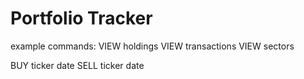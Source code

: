 # Portfolio Tracker

example commands:
VIEW holdings
VIEW transactions
VIEW sectors


BUY ticker date
SELL ticker date
